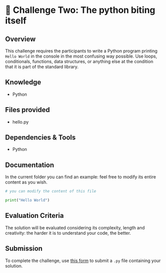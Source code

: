 # 🐍 Challenge Two: The python biting itself

## Overview

This challenge requires the participants to write a Python program printing `Hello World` in the console in the most confusing way possible. Use loops, conditionals, functions, data structures, or anything else at the condition that it is part of the standard library.

## Knowledge

- Python

## Files provided

- hello.py

## Dependencies & Tools

- Python

## Documentation

In the current folder you can find an example: feel free to modify its entire content as you wish.

```python
# you can modify the content of this file

print("Hello World")

```

## Evaluation Criteria

The solution will be evaluated considering its complexity, length and creativity: the harder it is to understand your code, the better.

## Submission

To complete the challenge, use [this form](https://docs.google.com/forms/d/e/1FAIpQLSdTPVQYAa1HMkIdxysPNkNJA_I6Bdu1wAb59RxTk4W4decuKQ/viewform?usp=sf_link) to submit a `.py` file containing your solution.
